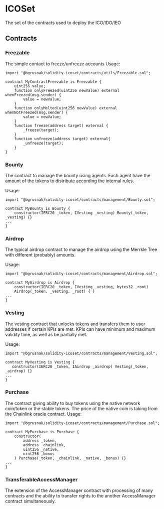 # ICOSet

The set of the contracts used to deploy the ICO/IDO/IEO

## Contracts
### Freezable
The simple contact to freeze/unfreeze accounts
Usage:
```
import "@bgrusnak/solidity-icoset/contracts/utils/Freezable.sol";

contract MyContractFreezable is Freezable {
    uint256 value;
    function onlyFreezed(uint256 newValue) external whenFreezed(msg.sender) {
        value = newValue;
    }
    function onlyMelted(uint256 newValue) external whenNotFreezed(msg.sender) {
        value = newValue;
    }
    function freeze(address target) external {
        _freeze(target);
    }
    function unfreeze(address target) external{
        _unfreeze(target);
    }
}
```
### Bounty
The contract to manage the bounty using agents. Each agent have the amount of the tokens to distribute according the internal rules. 
 
Usage:
```
import "@bgrusnak/solidity-icoset/contracts/management/Bounty.sol";

contract MyBounty is Bounty {
    constructor(IERC20 _token, IVesting _vesting) Bounty(_token, _vesting) {}
...
}
```
### Airdrop
The typical airdrop contract to manage the airdrop using the Merrkle Tree with different (probably) amounts.

Usage:
```
import "@bgrusnak/solidity-icoset/contracts/management/Airdrop.sol";

contract MyAirdrop is Airdrop {
    constructor(IERC20 _token, IVesting _vesting, bytes32 _root)
    Airdrop(_token, _vesting, _root) { }
...
}
```
### Vesting
The vesting contract that unlocks tokens and transfers them to user addresses if certain KPIs are met. KPIs can have minimum and maximum validity time, as well as be partially met. 

Usage:
```
import "@bgrusnak/solidity-icoset/contracts/management/Vesting.sol";

contract MyVesting is Vesting {
   constructor(IERC20 _token, IAirdrop _airdrop) Vesting(_token, _airdrop) {}
...
}
```
### Purchase
The contract giving ability to buy tokens using the native network coin/token or the stable tokens. The price of the native coin is taking from the Chainlink oracle contract.
Usage:
```
import "@bgrusnak/solidity-icoset/contracts/management/Purchase.sol";

contract MyPurchase is Purchase {
    constructor(
        address _token,
        address _chainlink,
        uint256 _native,
        uint256 _bonus
    ) Purchase(_token, _chainlink, _native, _bonus) {}
...
}
```

### TransferableAccessManager

The extension of the AccessManager contract with processing of many contracts and the ability to transfer rights to the another AccessManager contract simultaneously.
